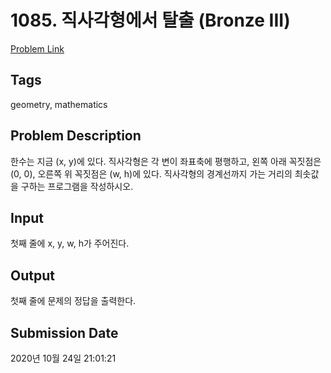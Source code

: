 # 1085. 직사각형에서 탈출 (Bronze III) 

[Problem Link](https://www.acmicpc.net/problem/1085) 

## Tags

geometry, mathematics

## Problem Description

<p>한수는 지금 (x, y)에 있다. 직사각형은 각 변이 좌표축에 평행하고, 왼쪽 아래 꼭짓점은 (0, 0), 오른쪽 위 꼭짓점은 (w, h)에 있다. 직사각형의 경계선까지 가는 거리의 최솟값을 구하는 프로그램을 작성하시오.</p>

## Input

 <p>첫째 줄에 x, y, w, h가 주어진다.</p>

## Output

 <p>첫째 줄에 문제의 정답을 출력한다.</p>

## Submission Date

2020년 10월 24일 21:01:21

